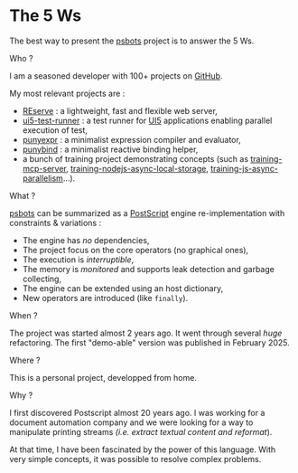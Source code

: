 # The 5 Ws

The best way to present the [psbots] project is to answer the 5 Ws.

Who ?

I am a seasoned developer with 100+ projects on [GitHub](https://github.com/ArnaudBuchholz/).

My most relevant projects are :

* [REserve](https://github.com/ArnaudBuchholz/reserve) : a lightweight, fast and flexible web server,
* [ui5-test-runner](https://github.com/ArnaudBuchholz/ui5-test-runner) : a test runner for [UI5](https://ui5.sap.com/) applications enabling parallel execution of test,
* [punyexpr](https://github.com/ArnaudBuchholz/punyexpr) : a minimalist expression compiler and evaluator,
* [punybind](https://github.com/ArnaudBuchholz/punybind) : a minimalist reactive binding helper,
* a bunch of training project demonstrating concepts (such as [training-mcp-server](https://github.com/ArnaudBuchholz/training-mcp-expr), [training-nodejs-async-local-storage](https://github.com/ArnaudBuchholz/training-nodejs-async-local-storage), [training-js-async-parallelism](https://github.com/ArnaudBuchholz/training-js-async-parallelism)...).

What ?

[psbots] can be summarized as a [PostScript](https://en.wikipedia.org/wiki/PostScript) engine re-implementation with constraints & variations :

* The engine has *no* dependencies,
* The project focus on the core operators (no graphical ones),
* The execution is *interruptible*,
* The memory is *monitored* and supports leak detection and garbage collecting,
* The engine can be extended using an host dictionary,
* New operators are introduced (like `finally`).

When ?

The project was started almost 2 years ago. It went through several *huge* refactoring. The first "demo-able" version was published in February 2025.

Where ?

This is a personal project, developped from home.

Why ?

I first discovered Postscript almost 20 years ago. I was working for a document automation company and we were looking for a way to manipulate printing streams *(i.e. extract textual content and reformat*).

At that time, I have been fascinated by the power of this language.
With very simple concepts, it was possible to resolve complex problems.

[psbots]: <https://github.com/ArnaudBuchholz/psbots>
